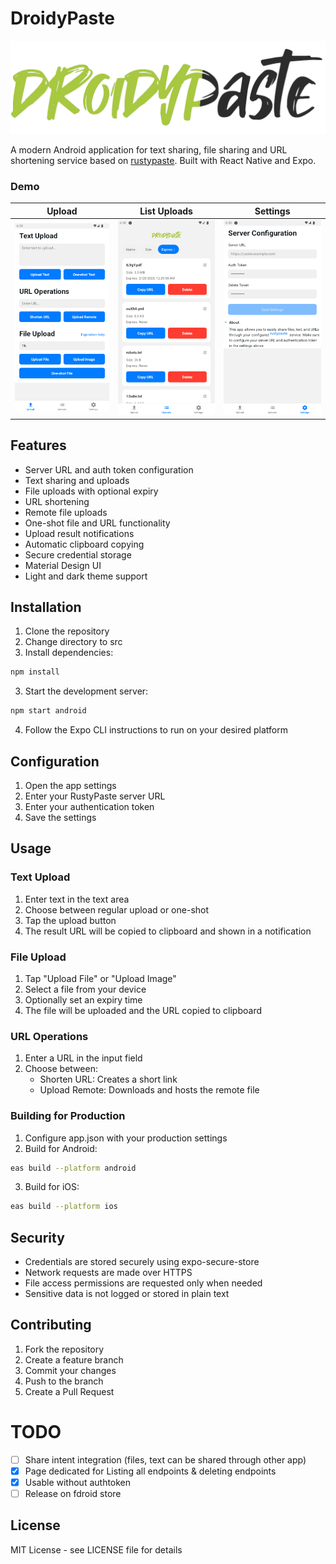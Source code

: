 # DroidyPaste

![splash](/src/assets/images/splash.png)

A modern Android application for text sharing, file sharing and URL shortening service based on [rustypaste](https://github.com/orhun/rustypaste). Built with React Native and Expo.


### Demo

| Upload | List Uploads | Settings |
|:---------:|:------------:|:------------:|
| ![Upload page](assets/0.png) | ![Uploads page](assets/1.png)  | ![Setting page](assets/2.png) |

## Features

- Server URL and auth token configuration
- Text sharing and uploads
- File uploads with optional expiry
- URL shortening
- Remote file uploads
- One-shot file and URL functionality
- Upload result notifications
- Automatic clipboard copying
- Secure credential storage
- Material Design UI
- Light and dark theme support

## Installation

1. Clone the repository
2. Change directory to src
2. Install dependencies:
```bash
npm install
```

3. Start the development server:
```bash
npm start android
```

4. Follow the Expo CLI instructions to run on your desired platform

## Configuration

1. Open the app settings
2. Enter your RustyPaste server URL
3. Enter your authentication token
4. Save the settings

## Usage

### Text Upload
1. Enter text in the text area
2. Choose between regular upload or one-shot
3. Tap the upload button
4. The result URL will be copied to clipboard and shown in a notification

### File Upload
1. Tap "Upload File" or "Upload Image"
2. Select a file from your device
3. Optionally set an expiry time
4. The file will be uploaded and the URL copied to clipboard

### URL Operations
1. Enter a URL in the input field
2. Choose between:
   - Shorten URL: Creates a short link
   - Upload Remote: Downloads and hosts the remote file


### Building for Production

1. Configure app.json with your production settings
2. Build for Android:
```bash
eas build --platform android
```

3. Build for iOS:
```bash
eas build --platform ios
```

## Security

- Credentials are stored securely using expo-secure-store
- Network requests are made over HTTPS
- File access permissions are requested only when needed
- Sensitive data is not logged or stored in plain text

## Contributing

1. Fork the repository
2. Create a feature branch
3. Commit your changes
4. Push to the branch
5. Create a Pull Request

# TODO

- [ ] Share intent integration (files, text can be shared through other app)
- [x] Page dedicated for Listing all endpoints & deleting endpoints
- [x] Usable without authtoken
- [ ] Release on fdroid store

## License

MIT License - see LICENSE file for details
